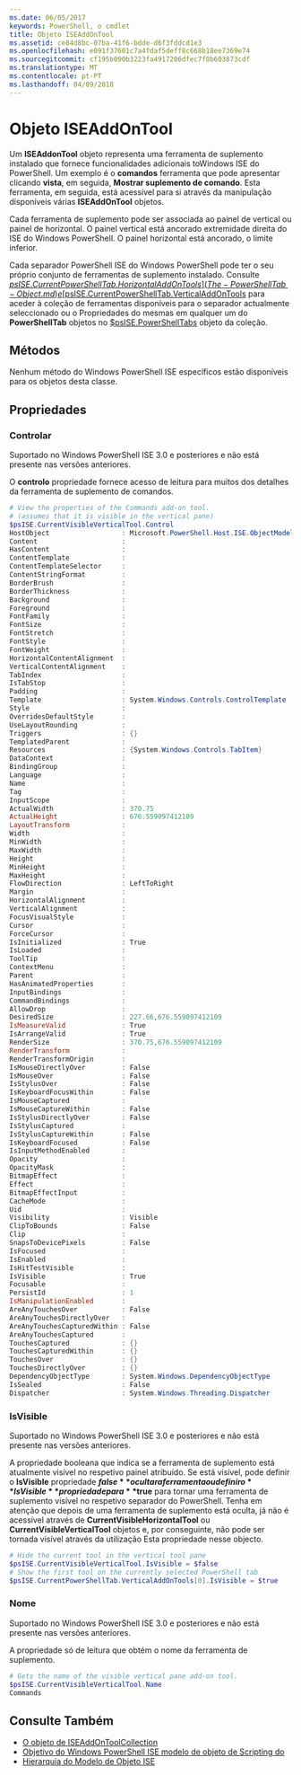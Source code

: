 ```yaml
---
ms.date: 06/05/2017
keywords: PowerShell, o cmdlet
title: Objeto ISEAddOnTool
ms.assetid: ce84d8bc-07ba-41f6-bdde-d6f3fddcd1e3
ms.openlocfilehash: e091f37601c7a4fdaf5deff8c668b18ee7369e74
ms.sourcegitcommit: cf195b090b3223fa4917206dfec7f0b603873cdf
ms.translationtype: MT
ms.contentlocale: pt-PT
ms.lasthandoff: 04/09/2018
---
```

# <a name="the-iseaddontool-object"></a>Objeto ISEAddOnTool

Um **ISEAddonTool** objeto representa uma ferramenta de suplemento instalado que fornece funcionalidades adicionais toWindows ISE do PowerShell. Um exemplo é o **comandos** ferramenta que pode apresentar clicando **vista**, em seguida, **Mostrar suplemento de comando**. Esta ferramenta, em seguida, está acessível para si através da manipulação disponíveis várias **ISEAddOnTool** objetos.

Cada ferramenta de suplemento pode ser associada ao painel de vertical ou painel de horizontal. O painel vertical está ancorado extremidade direita do ISE do Windows PowerShell. O painel horizontal está ancorado, o limite inferior.

Cada separador PowerShell ISE do Windows PowerShell pode ter o seu próprio conjunto de ferramentas de suplemento instalado. Consulte [$psISE.CurrentPowerShellTab.HorizontalAddOnTools](The-PowerShellTab-Object.md) e [$psISE.CurrentPowerShellTab.VerticalAddOnTools](The-PowerShellTab-Object.md) para aceder à coleção de ferramentas disponíveis para o separador actualmente seleccionado ou o Propriedades do mesmas em qualquer um do **PowerShellTab** objetos no [$psISE.PowerShellTabs](The-PowerShellTabCollection-Object.md) objeto da coleção.

## <a name="methods"></a>Métodos

Nenhum método do Windows PowerShell ISE específicos estão disponíveis para os objetos desta classe.

## <a name="properties"></a>Propriedades

### <a name="control"></a>Controlar

Suportado no Windows PowerShell ISE 3.0 e posteriores e não está presente nas versões anteriores.

O **controlo** propriedade fornece acesso de leitura para muitos dos detalhes da ferramenta de suplemento de comandos.

```powershell
# View the properties of the Commands add-on tool.
# (assumes that it is visible in the vertical pane)
$psISE.CurrentVisibleVerticalTool.Control
HostObject                  : Microsoft.PowerShell.Host.ISE.ObjectModelRoot
Content                     :
HasContent                  :
ContentTemplate             :
ContentTemplateSelector     :
ContentStringFormat         :
BorderBrush                 :
BorderThickness             :
Background                  :
Foreground                  :
FontFamily                  :
FontSize                    :
FontStretch                 :
FontStyle                   :
FontWeight                  :
HorizontalContentAlignment  :
VerticalContentAlignment    :
TabIndex                    :
IsTabStop                   :
Padding                     :
Template                    : System.Windows.Controls.ControlTemplate
Style                       :
OverridesDefaultStyle       :
UseLayoutRounding           :
Triggers                    : {}
TemplatedParent             :
Resources                   : {System.Windows.Controls.TabItem}
DataContext                 :
BindingGroup                :
Language                    :
Name                        :
Tag                         :
InputScope                  :
ActualWidth                 : 370.75
ActualHeight                : 676.559097412109
LayoutTransform             :
Width                       :
MinWidth                    :
MaxWidth                    :
Height                      :
MinHeight                   :
MaxHeight                   :
FlowDirection               : LeftToRight
Margin                      :
HorizontalAlignment         :
VerticalAlignment           :
FocusVisualStyle            :
Cursor                      :
ForceCursor                 :
IsInitialized               : True
IsLoaded                    :
ToolTip                     :
ContextMenu                 :
Parent                      :
HasAnimatedProperties       :
InputBindings               :
CommandBindings             :
AllowDrop                   :
DesiredSize                 : 227.66,676.559097412109
IsMeasureValid              : True
IsArrangeValid              : True
RenderSize                  : 370.75,676.559097412109
RenderTransform             :
RenderTransformOrigin       :
IsMouseDirectlyOver         : False
IsMouseOver                 : False
IsStylusOver                : False
IsKeyboardFocusWithin       : False
IsMouseCaptured             :
IsMouseCaptureWithin        : False
IsStylusDirectlyOver        : False
IsStylusCaptured            :
IsStylusCaptureWithin       : False
IsKeyboardFocused           : False
IsInputMethodEnabled        :
Opacity                     :
OpacityMask                 :
BitmapEffect                :
Effect                      :
BitmapEffectInput           :
CacheMode                   :
Uid                         :
Visibility                  : Visible
ClipToBounds                : False
Clip                        :
SnapsToDevicePixels         : False
IsFocused                   :
IsEnabled                   :
IsHitTestVisible            :
IsVisible                   : True
Focusable                   :
PersistId                   : 1
IsManipulationEnabled       :
AreAnyTouchesOver           : False
AreAnyTouchesDirectlyOver   :
AreAnyTouchesCapturedWithin : False
AreAnyTouchesCaptured       :
TouchesCaptured             : {}
TouchesCapturedWithin       : {}
TouchesOver                 : {}
TouchesDirectlyOver         : {}
DependencyObjectType        : System.Windows.DependencyObjectType
IsSealed                    : False
Dispatcher                  : System.Windows.Threading.Dispatcher
```

### <a name="isvisible"></a>IsVisible

Suportado no Windows PowerShell ISE 3.0 e posteriores e não está presente nas versões anteriores.

A propriedade booleana que indica se a ferramenta de suplemento está atualmente visível no respetivo painel atribuído. Se está visível, pode definir o **IsVisible** propriedade **$false** ocultar a ferramenta ou definir o **IsVisible** propriedade para **$true** para tornar uma ferramenta de suplemento visível no respetivo separador do PowerShell. Tenha em atenção que depois de uma ferramenta de suplemento está oculta, já não é acessível através de **CurrentVisibleHorizontalTool** ou **CurrentVisibleVerticalTool** objetos e, por conseguinte, não pode ser tornada visível através da utilização Esta propriedade nesse objecto.

```powershell
# Hide the current tool in the vertical tool pane
$psISE.CurrentVisibleVerticalTool.IsVisible = $false
# Show the first tool on the currently selected PowerShell tab
$psISE.CurrentPowerShellTab.VerticalAddOnTools[0].IsVisible = $true
```

### <a name="name"></a>Nome

Suportado no Windows PowerShell ISE 3.0 e posteriores e não está presente nas versões anteriores.

A propriedade só de leitura que obtém o nome da ferramenta de suplemento.

```powershell
# Gets the name of the visible vertical pane add-on tool.
$psISE.CurrentVisibleVerticalTool.Name
Commands
```

## <a name="see-also"></a>Consulte Também

- [O objeto de ISEAddOnToolCollection](The-ISEAddOnToolCollection-Object.md)
- [Objetivo do Windows PowerShell ISE modelo de objeto de Scripting do](Purpose-of-the-Windows-PowerShell-ISE-Scripting-Object-Model.md)
- [Hierarquia do Modelo de Objeto ISE](The-ISE-Object-Model-Hierarchy.md)